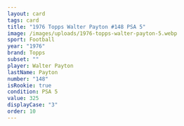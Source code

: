 ```yaml
---
layout: card
tags: card
title: "1976 Topps Walter Payton #148 PSA 5"
image: /images/uploads/1976-topps-walter-payton-5.webp
sport: Football
year: "1976"
brand: Topps
subset: ""
player: Walter Payton
lastName: Payton
number: "148"
isRookie: true
condition: PSA 5
value: 325
displayCase: "3"
order: 10
---
```

